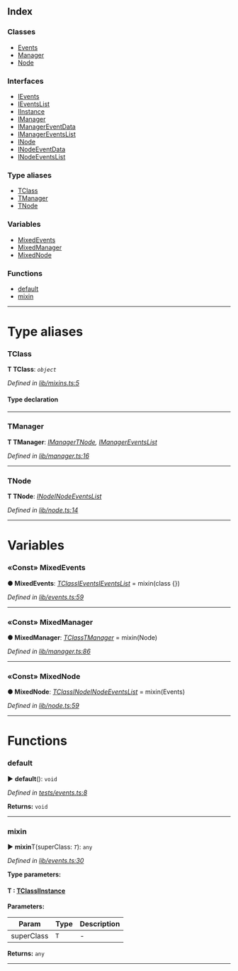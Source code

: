 



## Index

### Classes

* [Events](classes/events.md)
* [Manager](classes/manager.md)
* [Node](classes/node.md)


### Interfaces

* [IEvents](interfaces/ievents.md)
* [IEventsList](interfaces/ieventslist.md)
* [IInstance](interfaces/iinstance.md)
* [IManager](interfaces/imanager.md)
* [IManagerEventData](interfaces/imanagereventdata.md)
* [IManagerEventsList](interfaces/imanagereventslist.md)
* [INode](interfaces/inode.md)
* [INodeEventData](interfaces/inodeeventdata.md)
* [INodeEventsList](interfaces/inodeeventslist.md)


### Type aliases

* [TClass](#tclass)
* [TManager](#tmanager)
* [TNode](#tnode)


### Variables

* [MixedEvents](#mixedevents)
* [MixedManager](#mixedmanager)
* [MixedNode](#mixednode)


### Functions

* [default](#default)
* [mixin](#mixin)



---
# Type aliases
<a id="tclass"></a>

###  TClass

**Τ TClass**:  *`object`* 

*Defined in [lib/mixins.ts:5](https://github.com/AncientSouls/Mixins/blob/1f04eec/src/lib/mixins.ts#L5)*


#### Type declaration





___

<a id="tmanager"></a>

###  TManager

**Τ TManager**:  *[IManager](interfaces/imanager.md)[TNode](#tnode), [IManagerEventsList](interfaces/imanagereventslist.md)* 

*Defined in [lib/manager.ts:16](https://github.com/AncientSouls/Mixins/blob/1f04eec/src/lib/manager.ts#L16)*





___

<a id="tnode"></a>

###  TNode

**Τ TNode**:  *[INode](interfaces/inode.md)[INodeEventsList](interfaces/inodeeventslist.md)* 

*Defined in [lib/node.ts:14](https://github.com/AncientSouls/Mixins/blob/1f04eec/src/lib/node.ts#L14)*





___


# Variables
<a id="mixedevents"></a>

### «Const» MixedEvents

**●  MixedEvents**:  *[TClass](#tclass)[IEvents](interfaces/ievents.md)[IEventsList](interfaces/ieventslist.md)*  =  mixin(class {})

*Defined in [lib/events.ts:59](https://github.com/AncientSouls/Mixins/blob/1f04eec/src/lib/events.ts#L59)*





___

<a id="mixedmanager"></a>

### «Const» MixedManager

**●  MixedManager**:  *[TClass](#tclass)[TManager](#tmanager)*  =  mixin(Node)

*Defined in [lib/manager.ts:86](https://github.com/AncientSouls/Mixins/blob/1f04eec/src/lib/manager.ts#L86)*





___

<a id="mixednode"></a>

### «Const» MixedNode

**●  MixedNode**:  *[TClass](#tclass)[INode](interfaces/inode.md)[INodeEventsList](interfaces/inodeeventslist.md)*  =  mixin(Events)

*Defined in [lib/node.ts:59](https://github.com/AncientSouls/Mixins/blob/1f04eec/src/lib/node.ts#L59)*





___


# Functions
<a id="default"></a>

###  default

► **default**(): `void`



*Defined in [tests/events.ts:8](https://github.com/AncientSouls/Mixins/blob/1f04eec/src/tests/events.ts#L8)*





**Returns:** `void`





___

<a id="mixin"></a>

###  mixin

► **mixin**T(superClass: *`T`*): `any`



*Defined in [lib/events.ts:30](https://github.com/AncientSouls/Mixins/blob/1f04eec/src/lib/events.ts#L30)*



**Type parameters:**

#### T :  [TClass](#tclass)[IInstance](interfaces/iinstance.md)
**Parameters:**

| Param | Type | Description |
| ------ | ------ | ------ |
| superClass | `T`   |  - |





**Returns:** `any`





___


